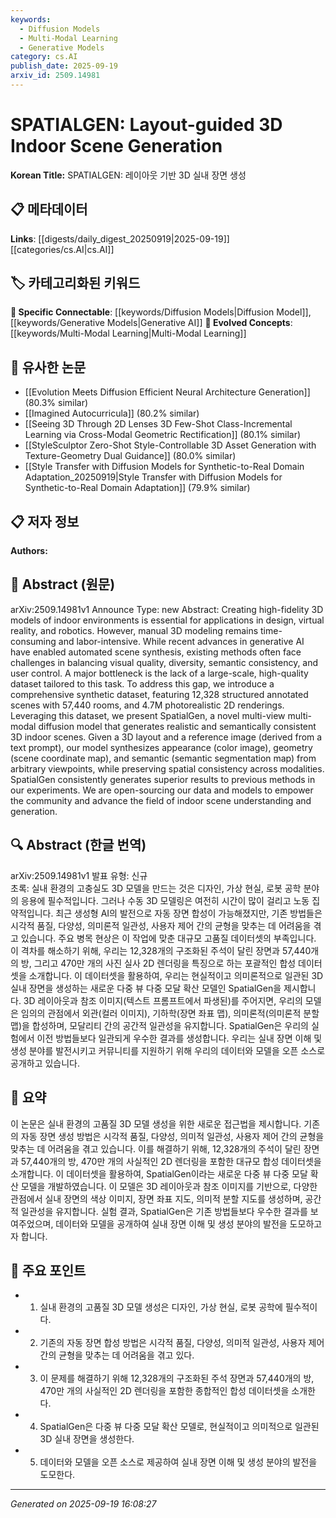 ```yaml
---
keywords:
  - Diffusion Models
  - Multi-Modal Learning
  - Generative Models
category: cs.AI
publish_date: 2025-09-19
arxiv_id: 2509.14981
---
```


<!-- KEYWORD_LINKING_METADATA:
{
  "processed_timestamp": "2025-09-22 21:26:04.178559",
  "vocabulary_version": "1.0",
  "selected_keywords": [
    "Diffusion Models",
    "Multi-Modal Learning",
    "Generative Models"
  ],
  "rejected_keywords": [
    "3D Indoor Scene Generation"
  ],
  "similarity_scores": {
    "Diffusion Models": 0.82,
    "Multi-Modal Learning": 0.79,
    "Generative Models": 0.8
  },
  "extraction_method": "AI_prompt_based",
  "budget_applied": true
}
-->


# SPATIALGEN: Layout-guided 3D Indoor Scene Generation

**Korean Title:** SPATIALGEN: 레이아웃 기반 3D 실내 장면 생성

## 📋 메타데이터

**Links**: [[digests/daily_digest_20250919|2025-09-19]]   [[categories/cs.AI|cs.AI]]

## 🏷️ 카테고리화된 키워드
**🔗 Specific Connectable**: [[keywords/Diffusion Models|Diffusion Model]], [[keywords/Generative Models|Generative AI]]
**🚀 Evolved Concepts**: [[keywords/Multi-Modal Learning|Multi-Modal Learning]]

## 🔗 유사한 논문
- [[Evolution Meets Diffusion Efficient Neural Architecture Generation]] (80.3% similar)
- [[Imagined Autocurricula]] (80.2% similar)
- [[Seeing 3D Through 2D Lenses 3D Few-Shot Class-Incremental Learning via Cross-Modal Geometric Rectification]] (80.1% similar)
- [[StyleSculptor Zero-Shot Style-Controllable 3D Asset Generation with Texture-Geometry Dual Guidance]] (80.0% similar)
- [[Style Transfer with Diffusion Models for Synthetic-to-Real Domain Adaptation_20250919|Style Transfer with Diffusion Models for Synthetic-to-Real Domain Adaptation]] (79.9% similar)

## 📋 저자 정보

**Authors:** 

## 📄 Abstract (원문)

arXiv:2509.14981v1 Announce Type: new 
Abstract: Creating high-fidelity 3D models of indoor environments is essential for applications in design, virtual reality, and robotics. However, manual 3D modeling remains time-consuming and labor-intensive. While recent advances in generative AI have enabled automated scene synthesis, existing methods often face challenges in balancing visual quality, diversity, semantic consistency, and user control. A major bottleneck is the lack of a large-scale, high-quality dataset tailored to this task. To address this gap, we introduce a comprehensive synthetic dataset, featuring 12,328 structured annotated scenes with 57,440 rooms, and 4.7M photorealistic 2D renderings. Leveraging this dataset, we present SpatialGen, a novel multi-view multi-modal diffusion model that generates realistic and semantically consistent 3D indoor scenes. Given a 3D layout and a reference image (derived from a text prompt), our model synthesizes appearance (color image), geometry (scene coordinate map), and semantic (semantic segmentation map) from arbitrary viewpoints, while preserving spatial consistency across modalities. SpatialGen consistently generates superior results to previous methods in our experiments. We are open-sourcing our data and models to empower the community and advance the field of indoor scene understanding and generation.

## 🔍 Abstract (한글 번역)

arXiv:2509.14981v1 발표 유형: 신규  
초록: 실내 환경의 고충실도 3D 모델을 만드는 것은 디자인, 가상 현실, 로봇 공학 분야의 응용에 필수적입니다. 그러나 수동 3D 모델링은 여전히 시간이 많이 걸리고 노동 집약적입니다. 최근 생성형 AI의 발전으로 자동 장면 합성이 가능해졌지만, 기존 방법들은 시각적 품질, 다양성, 의미론적 일관성, 사용자 제어 간의 균형을 맞추는 데 어려움을 겪고 있습니다. 주요 병목 현상은 이 작업에 맞춘 대규모 고품질 데이터셋의 부족입니다. 이 격차를 해소하기 위해, 우리는 12,328개의 구조화된 주석이 달린 장면과 57,440개의 방, 그리고 470만 개의 사진 실사 2D 렌더링을 특징으로 하는 포괄적인 합성 데이터셋을 소개합니다. 이 데이터셋을 활용하여, 우리는 현실적이고 의미론적으로 일관된 3D 실내 장면을 생성하는 새로운 다중 뷰 다중 모달 확산 모델인 SpatialGen을 제시합니다. 3D 레이아웃과 참조 이미지(텍스트 프롬프트에서 파생된)를 주어지면, 우리의 모델은 임의의 관점에서 외관(컬러 이미지), 기하학(장면 좌표 맵), 의미론적(의미론적 분할 맵)을 합성하며, 모달리티 간의 공간적 일관성을 유지합니다. SpatialGen은 우리의 실험에서 이전 방법들보다 일관되게 우수한 결과를 생성합니다. 우리는 실내 장면 이해 및 생성 분야를 발전시키고 커뮤니티를 지원하기 위해 우리의 데이터와 모델을 오픈 소스로 공개하고 있습니다.

## 📝 요약

이 논문은 실내 환경의 고품질 3D 모델 생성을 위한 새로운 접근법을 제시합니다. 기존의 자동 장면 생성 방법은 시각적 품질, 다양성, 의미적 일관성, 사용자 제어 간의 균형을 맞추는 데 어려움을 겪고 있습니다. 이를 해결하기 위해, 12,328개의 주석이 달린 장면과 57,440개의 방, 470만 개의 사실적인 2D 렌더링을 포함한 대규모 합성 데이터셋을 소개합니다. 이 데이터셋을 활용하여, SpatialGen이라는 새로운 다중 뷰 다중 모달 확산 모델을 개발하였습니다. 이 모델은 3D 레이아웃과 참조 이미지를 기반으로, 다양한 관점에서 실내 장면의 색상 이미지, 장면 좌표 지도, 의미적 분할 지도를 생성하며, 공간적 일관성을 유지합니다. 실험 결과, SpatialGen은 기존 방법들보다 우수한 결과를 보여주었으며, 데이터와 모델을 공개하여 실내 장면 이해 및 생성 분야의 발전을 도모하고자 합니다.

## 🎯 주요 포인트

- 1. 실내 환경의 고품질 3D 모델 생성은 디자인, 가상 현실, 로봇 공학에 필수적이다.

- 2. 기존의 자동 장면 합성 방법은 시각적 품질, 다양성, 의미적 일관성, 사용자 제어 간의 균형을 맞추는 데 어려움을 겪고 있다.

- 3. 이 문제를 해결하기 위해 12,328개의 구조화된 주석 장면과 57,440개의 방, 470만 개의 사실적인 2D 렌더링을 포함한 종합적인 합성 데이터셋을 소개한다.

- 4. SpatialGen은 다중 뷰 다중 모달 확산 모델로, 현실적이고 의미적으로 일관된 3D 실내 장면을 생성한다.

- 5. 데이터와 모델을 오픈 소스로 제공하여 실내 장면 이해 및 생성 분야의 발전을 도모한다.

---

*Generated on 2025-09-19 16:08:27*